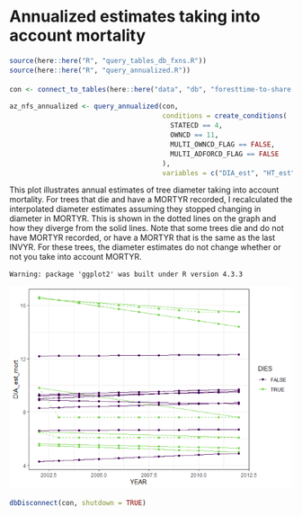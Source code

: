 # Annualized estimates taking into account mortality


``` r
source(here::here("R", "query_tables_db_fxns.R"))
source(here::here("R", "query_annualized.R"))

con <- connect_to_tables(here::here("data", "db", "foresttime-to-share.duckdb"))
```

``` r
az_nfs_annualized <- query_annualized(con,
                                      conditions = create_conditions(
                                        STATECD == 4,
                                        OWNCD == 11,
                                        MULTI_OWNCD_FLAG == FALSE,
                                        MULTI_ADFORCD_FLAG == FALSE
                                      ),
                                      variables = c("DIA_est", "HT_est", "ACTUALHT_est", "DIA_est_mort", "HT_est_mort", "ACTUALHT_est_mort", "YEAR", "ADFORCD", "SPCD_CORR", "SPCD_FLAG", "STATUSCD", "DIES"))
```

This plot illustrates annual estimates of tree diameter taking into
account mortality. For trees that die and have a MORTYR recorded, I
recalculated the interpolated diameter estimates assuming they stopped
changing in diameter in MORTYR. This is shown in the dotted lines on the
graph and how they diverge from the solid lines. Note that some trees
die and do not have MORTYR recorded, or have a MORTYR that is the same
as the last INVYR. For these trees, the diameter estimates do not change
whether or not you take into account MORTYR.

    Warning: package 'ggplot2' was built under R version 4.3.3

![](mortdist_files/figure-commonmark/unnamed-chunk-3-1.png)

``` r
dbDisconnect(con, shutdown = TRUE)
```
